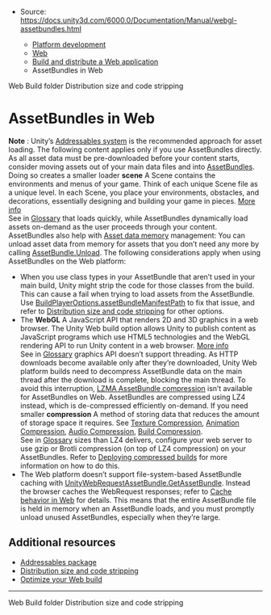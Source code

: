 * Source: https://docs.unity3d.com/6000.0/Documentation/Manual/webgl-assetbundles.html

  * [Platform development ](https://docs.unity3d.com/6000.0/Documentation/Manual/PlatformSpecific.html)
  * [Web](https://docs.unity3d.com/6000.0/Documentation/Manual/webgl.html)
  * [Build and distribute a Web application](https://docs.unity3d.com/6000.0/Documentation/Manual/webgl-building-distribution.html)
  * AssetBundles in Web


[](https://docs.unity3d.com/6000.0/Documentation/Manual/webgl-building.html)
Web Build folder
[](https://docs.unity3d.com/6000.0/Documentation/Manual/webgl-distributionsize-codestripping.html)
Distribution size and code stripping
# AssetBundles in Web
**Note** : Unity’s [Addressables system](https://docs.unity3d.com/Packages/com.unity.addressables@latest?subfolder=/manual/index.html) is the recommended approach for asset loading. The following content applies only if you use AssetBundles directly.
As all asset data must be pre-downloaded before your content starts, consider moving assets out of your main data files and into [AssetBundles](https://docs.unity3d.com/6000.0/Documentation/Manual/AssetBundlesIntro.html). Doing so creates a smaller loader **scene** A Scene contains the environments and menus of your game. Think of each unique Scene file as a unique level. In each Scene, you place your environments, obstacles, and decorations, essentially designing and building your game in pieces. [More info](https://docs.unity3d.com/6000.0/Documentation/Manual/CreatingScenes.html)  
See in [Glossary](https://docs.unity3d.com/6000.0/Documentation/Manual/Glossary.html#Scene) that loads quickly, while AssetBundles dynamically load assets on-demand as the user proceeds through your content. AssetBundles also help with [Asset data memory](https://docs.unity3d.com/6000.0/Documentation/Manual/webgl-memory.html) management: You can unload asset data from memory for assets that you don’t need any more by calling [AssetBundle.Unload](https://docs.unity3d.com/6000.0/Documentation/ScriptReference/AssetBundle.Unload.html).
The following considerations apply when using AssetBundles on the Web platform:
  * When you use class types in your AssetBundle that aren’t used in your main build, Unity might strip the code for those classes from the build. This can cause a fail when trying to load assets from the AssetBundle. Use [BuildPlayerOptions.assetBundleManifestPath](https://docs.unity3d.com/6000.0/Documentation/ScriptReference/BuildPlayerOptions-assetBundleManifestPath.html) to fix that issue, and refer to [Distribution size and code stripping](https://docs.unity3d.com/6000.0/Documentation/Manual/webgl-distributionsize-codestripping.html) for other options.
  * The **WebGL** A JavaScript API that renders 2D and 3D graphics in a web browser. The Unity Web build option allows Unity to publish content as JavaScript programs which use HTML5 technologies and the WebGL rendering API to run Unity content in a web browser. [More info](https://docs.unity3d.com/6000.0/Documentation/Manual/webgl.html)  
See in [Glossary](https://docs.unity3d.com/6000.0/Documentation/Manual/Glossary.html#WebGL) graphics API doesn’t support threading. As HTTP downloads become available only after they’re downloaded, Unity Web platform builds need to decompress AssetBundle data on the main thread after the download is complete, blocking the main thread. To avoid this interruption, [LZMA AssetBundle compression](https://docs.unity3d.com/6000.0/Documentation/Manual/assetbundles-compression-format.html) isn’t available for AssetBundles on Web. AssetBundles are compressed using LZ4 instead, which is de-compressed efficiently on-demand. If you need smaller **compression** A method of storing data that reduces the amount of storage space it requires. See [Texture Compression](https://docs.unity3d.com/6000.0/Documentation/Manual/class-TextureImporterOverride), [Animation Compression](https://docs.unity3d.com/6000.0/Documentation/Manual/class-AnimationClip.html#AssetProperties), [Audio Compression](https://docs.unity3d.com/6000.0/Documentation/Manual/class-AudioClip.html), [Build Compression](https://docs.unity3d.com/6000.0/Documentation/Manual/ReducingFilesize.html).  
See in [Glossary](https://docs.unity3d.com/6000.0/Documentation/Manual/Glossary.html#compression) sizes than LZ4 delivers, configure your web server to use gzip or Brotli compression (on top of LZ4 compression) on your AssetBundles. Refer to [Deploying compressed builds](https://docs.unity3d.com/6000.0/Documentation/Manual/webgl-deploying.html) for more information on how to do this.
  * The Web platform doesn’t support file-system-based AssetBundle caching with [UnityWebRequestAssetBundle.GetAssetBundle](https://docs.unity3d.com/6000.0/Documentation/ScriptReference/Networking.UnityWebRequestAssetBundle.GetAssetBundle.html). Instead the browser caches the WebRequest responses; refer to [Cache behavior in Web](https://docs.unity3d.com/6000.0/Documentation/Manual/webgl-caching.html) for details. This means that the entire AssetBundle file is held in memory when an AssetBundle loads, and you must promptly unload unused AssetBundles, especially when they’re large.


## Additional resources
  * [Addressables package](https://docs.unity3d.com/Packages/com.unity.addressables@latest?subfolder=/manual/index.html)
  * [Distribution size and code stripping](https://docs.unity3d.com/6000.0/Documentation/Manual/webgl-distributionsize-codestripping.html)
  * [Optimize your Web build](https://docs.unity3d.com/6000.0/Documentation/Manual/web-optimization.html)


* * *
[](https://docs.unity3d.com/6000.0/Documentation/Manual/webgl-building.html)
Web Build folder
[](https://docs.unity3d.com/6000.0/Documentation/Manual/webgl-distributionsize-codestripping.html)
Distribution size and code stripping
